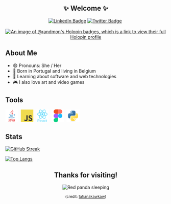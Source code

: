 <div align="center">
  <h2>✨ Welcome ✨</h2>
<!--   <img src="https://media.giphy.com/media/HwBlFQZFcAoUcPHZdX/giphy.gif" width="100"/> -->
  
  <a href="https://www.linkedin.com/in/cristinacmarques/"><img src="https://img.shields.io/badge/LinkedIn-blue?style=for-the-badge&logo=linkedin&logoColor=white" alt="LinkedIn Badge"/></a>
  <a href="https://twitter.com/the_randmon"><img src="https://img.shields.io/badge/Twitter-blue?style=for-the-badge&logo=twitter&logoColor=white" alt="Twitter Badge"/></a>
  <img src="https://komarev.com/ghpvc/?username=randmon&style=for-the-badge&color=blue&label=clicks" alt=""/>
  <br/>
  <br/>
  [![An image of @randmon's Holopin badges, which is a link to view their full Holopin profile](https://holopin.me/randmon)](https://holopin.io/@randmon)
</div>



## About Me
- 😄 Pronouns: She / Her
- 📍 Born in Portugal and living in Belgium
- 🌱 Learning about software and web technologies
- 🎮 I also love art and video games


## Tools
<div>
  <img src="https://github.com/devicons/devicon/blob/master/icons/java/java-original-wordmark.svg" title="Java" alt="Java" width="40" height="40"/>&nbsp;
  <img src="https://github.com/devicons/devicon/blob/master/icons/javascript/javascript-original.svg" title="JavaScript" alt="JavaScript" width="40" height="40"/>&nbsp;
  <img src="https://github.com/devicons/devicon/blob/master/icons/react/react-original-wordmark.svg" title="React" alt="React" width="40" height="40"/>&nbsp;
  <img src="https://github.com/devicons/devicon/blob/master/icons/figma/figma-original.svg" title="Figma" alt="Figma" width="40" height="40"/>&nbsp;
  <img src="https://github.com/devicons/devicon/blob/master/icons/python/python-original.svg" title="Python"  alt="Python" width="40" height="40"/>&nbsp;
</div>


## Stats

[![GitHub Streak](http://github-readme-streak-stats.herokuapp.com?user=randmon&theme=tokyonight&hide_border=true&date_format=M%20j%5B%2C%20Y%5D)](https://git.io/streak-stats)

[![Top Langs](https://github-readme-stats.vercel.app/api/top-langs/?username=randmon&layout=compact&theme=tokyonight&hide_border=true)](https://github.com/anuraghazra/github-readme-stats)

<div align="center">
  <h2>Thanks for visiting!</h2>
<!--   <img src="https://64.media.tumblr.com/5f133042a03088194b3081ed9c38d043/tumblr_ng9cxpSeLB1rd615wo1_640.gifv" alt="Red panda sleeping"/> -->
  <img src="https://github.com/randmon/randmon/assets/46795786/4b29252a-9c14-4b97-a360-ead3f068b784" alt="Red panda sleeping"/>
<!--   ![red-panda-lights](https://github.com/randmon/randmon/assets/46795786/4b29252a-9c14-4b97-a360-ead3f068b784) -->
  <br/>

  <p><sup>(credit: <a href="https://tatianakawkaw.tumblr.com/post/104663006909">tatianakawkaw<a/>)</sup></p>
</div>
